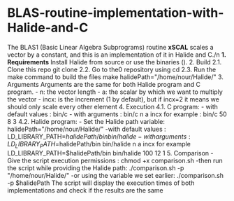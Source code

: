 # BLAS-routine-implementation-with-Halide-and-C
The BLAS1 (Basic Linear Algebra Subprograms) routine **xSCAL** scales a vector by a constant, and this is an implementation of it in Halide and C./n
**1. Requirements**
Install Halide from source or use the binaries ().
2. Build
2.1. Clone this repo
    git clone
2.2. Go to the0 repository using cd
2.3. Run the make command to build the files
    make halidePath="/home/nour/Halide/"
3. Arguments
    Arguments are the same for both Halide program and C program.
    - n: the vector length
    - a: the scalar by which we want to multiply the vector
    - incx: is the increment (1 by default), but if incx=2 it means we should only scale every other element
4. Execution
    4.1. C program:
    - with default values : bin/c
    - with arguments : bin/c n a incx 
    for example : bin/c 50 8 3
    4.2. Halide program:
    - Set the Halide path variable:
    halidePath="/home/nour/Halide/"
    -with default values : LD_LIBRARY_PATH=$halidePath/bin bin/halide
    -with arguments : LD_LIBRARY_PATH=$halidePath/bin bin/halide n a incx
    for example
    LD_LIBRARY_PATH=$halidePath/bin bin/halide  100 12 1
5. Comparison
    - Give the script execution permissions : 
        chmod +x comparison.sh
    -then run the script while providing the Halide path:
        ./comparison.sh -p "/home/nour/Halide/"
    -or using the variable we set earlier:
        ./comparison.sh -p $halidePath
    The script will display the execution times of both implementations and check if the results are the same

